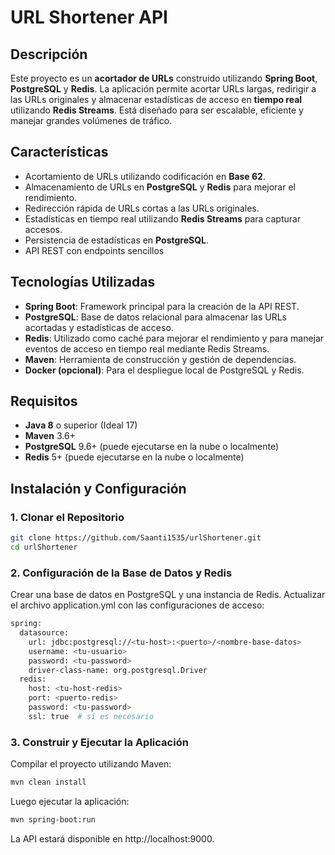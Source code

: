 # URL Shortener API

## Descripción

Este proyecto es un **acortador de URLs** construido utilizando **Spring Boot**, **PostgreSQL** y **Redis**. La aplicación permite acortar URLs largas, redirigir a las URLs originales y almacenar estadísticas de acceso en **tiempo real** utilizando **Redis Streams**. Está diseñado para ser escalable, eficiente y manejar grandes volúmenes de tráfico.

## Características

- Acortamiento de URLs utilizando codificación en **Base 62**.
- Almacenamiento de URLs en **PostgreSQL** y **Redis** para mejorar el rendimiento.
- Redirección rápida de URLs cortas a las URLs originales.
- Estadísticas en tiempo real utilizando **Redis Streams** para capturar accesos.
- Persistencia de estadísticas en **PostgreSQL**.
- API REST con endpoints sencillos

## Tecnologías Utilizadas

- **Spring Boot**: Framework principal para la creación de la API REST.
- **PostgreSQL**: Base de datos relacional para almacenar las URLs acortadas y estadísticas de acceso.
- **Redis**: Utilizado como caché para mejorar el rendimiento y para manejar eventos de acceso en tiempo real mediante Redis Streams.
- **Maven**: Herramienta de construcción y gestión de dependencias.
- **Docker (opcional)**: Para el despliegue local de PostgreSQL y Redis.

## Requisitos

- **Java 8** o superior (Ideal 17)
- **Maven** 3.6+
- **PostgreSQL** 9.6+ (puede ejecutarse en la nube o localmente)
- **Redis** 5+ (puede ejecutarse en la nube o localmente)

## Instalación y Configuración

### 1. Clonar el Repositorio

```bash
git clone https://github.com/Saanti1535/urlShortener.git
cd urlShortener
```

### 2. Configuración de la Base de Datos y Redis

Crear una base de datos en PostgreSQL y una instancia de Redis. Actualizar el archivo application.yml con las configuraciones de acceso:

```bash
spring:
  datasource:
    url: jdbc:postgresql://<tu-host>:<puerto>/<nombre-base-datos>
    username: <tu-usuario>
    password: <tu-password>
    driver-class-name: org.postgresql.Driver
  redis:
    host: <tu-host-redis>
    port: <puerto-redis>
    password: <tu-password>
    ssl: true  # si es necesario
```


### 3. Construir y Ejecutar la Aplicación

Compilar el proyecto utilizando Maven:

```bash
mvn clean install
```

Luego ejecutar la aplicación: 

```bash
mvn spring-boot:run
```


La API estará disponible en http://localhost:9000.
